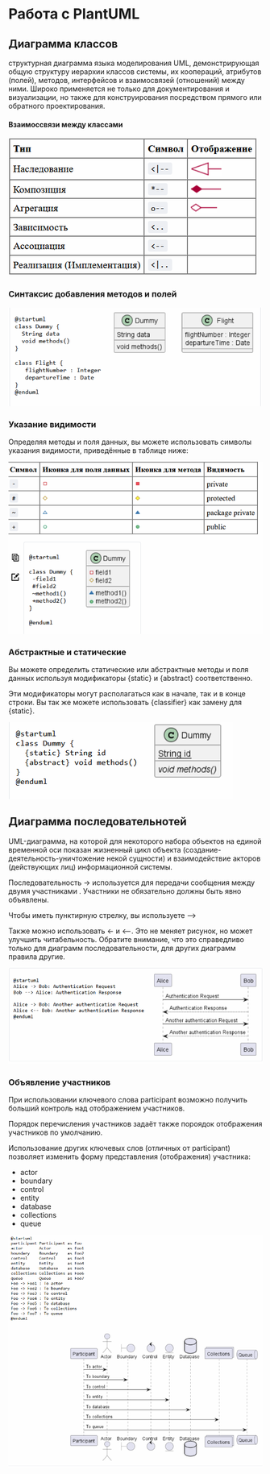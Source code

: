 # Работа с PlantUML

## Диаграмма классов
структурная диаграмма языка моделирования UML, демонстрирующая общую структуру иерархии классов системы, их коопераций, атрибутов (полей), методов, интерфейсов и взаимосвязей (отношений) между ними. Широко применяется не только для документирования и визуализации, но также для конструирования посредством прямого или обратного проектирования. 

#### Взаимоссвязи между классами
<img src = "images/relations.jpeg" alt = "Отношения классов">

### Синтаксис добавления методов и полей
<img src = "images/syntax.png" alt = "Синтаксис">

### Указание видимости
Определяя методы и поля данных, вы можете использовать символы указания видимости, приведённые в таблице ниже: 

<img src = "images/visible.png" alt = "видимость">

### Абстрактные и статические

Вы можете определить статические или абстрактные методы и поля данных используя модификаторы {static} и {abstract} соответственно.

Эти модификаторы могут располагаться как в начале, так и в конце строки. Вы так же можете использовать {classifier} как замену для {static}. 

<img src = "images/abstract.png" alt = "абстрактные методы">

## Диаграмма последовательнотей
UML-диаграмма, на которой для некоторого набора объектов на единой временной оси показан жизненный цикл объекта (создание-деятельность-уничтожение некой сущности) и взаимодействие акторов (действующих лиц) информационной системы.

Последовательность -> используется для передачи сообщения между двумя участниками . Участники не обязательно должны быть явно объявлены.

Чтобы иметь пунктирную стрелку, вы используете -->

Также можно использовать <- и <--. Это не меняет рисунок, но может улучшить читабельность. Обратите внимание, что это справедливо только для диаграмм последовательности, для других диаграмм правила другие.

<img src = "images/posled.png" alt = "Последовательность">

### Объявление участников

При использовании ключевого слова participant возможно получить больший контроль над отображением участников.

Порядок перечисления участников задаёт также пороядок отображения участников по умолчанию.

Использование других ключевых слов (отличных от participant) позволяет изменить форму представления (отображения) участника:

* actor
* boundary
* control
* entity
* database
* collections
* queue

<img src = "images/participants.png" alt = "Участники">